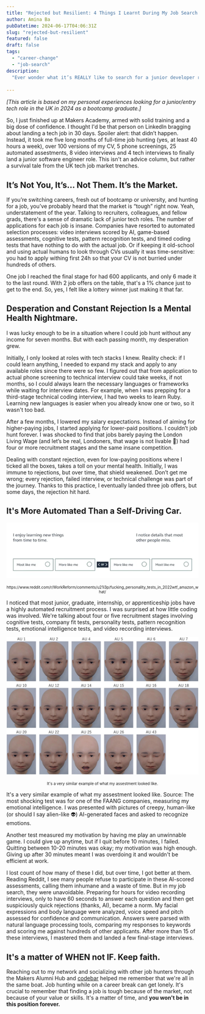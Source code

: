 ```yaml
---
title: "Rejected but Resilient: 4 Things I Learnt During My Job Search as a Bootcamp Graduate in 2024."
author: Amina Ba
pubDatetime: 2024-06-17T04:06:31Z
slug: "rejected-but-resilient"
featured: false
draft: false
tags:
  - "career-change"
  - "job-search"
description: 
  "Ever wonder what it’s REALLY like to search for a junior developer role in today's market? Spoiler alert: it's not all sunshine and LinkedIn success stories."

---
```


*[This article is based on my personal experiences looking for a junior/entry tech role in the UK in 2024 as a bootcamp graduate.]*

So, I just finished up at Makers Academy, armed with solid training and a big dose of confidence. I thought I'd be that person on LinkedIn bragging about landing a tech job in 30 days. Spoiler alert: that didn’t happen. Instead, it took me five long months of full-time job hunting (yes, at least 40 hours a week), over 100 versions of my CV, 5 phone screenings, 25 automated assestments, 8 video interviews and 4 tech interviews to finally land a junior software engineer role. This isn't an advice column, but rather a survival tale from the UK tech job market trenches.

## It’s Not You, It’s... Not Them. It’s the Market.

If you’re switching careers, fresh out of bootcamp or university, and hunting for a job, you’ve probably heard that the market is “tough” right now. Yeah, understatement of the year. Talking to recruiters, colleagues, and fellow grads, there's a sense of dramatic lack of junior tech roles. The number of applications for each job is insane. Companies have resorted to automated selection processes: video interviews scored by AI, game-based assessments, cognitive tests, pattern recognition tests, and timed coding tests that have nothing to do with the actual job. Or if keeping it old-school and using actual humans to look through CVs usually it was time-sensitive: you had to apply withing first 24h so that your CV is not burried under hundreds of others.

One job I reached the final stage for had 600 applicants, and only 6 made it to the last round. With 2 job offers on the table, that's a 1% chance just to get to the end. So, yes, I felt like a lottery winner just making it that far.

## Desperation and Constant Rejection Is a Mental Health Nightmare.

I was lucky enough to be in a situation where I could job hunt without any income for seven months. But with each passing month, my desperation grew.

Initially, I only looked at roles with tech stacks I knew. Reality check: if I could learn anything, I needed to expand my stack and apply to any available roles since there were so few. I figured out that from application to actual phone screening to technical interview could take weeks, if not months, so I could always learn the necessary languages or frameworks while waiting for interview dates. For example, when I was prepping for a third-stage technical coding interview, I had two weeks to learn Ruby. Learning new languages is easier when you already know one or two, so it wasn't too bad.

After a few months, I lowered my salary expectations. Instead of aiming for higher-paying jobs, I started applying for lower-paid positions. I couldn’t job hunt forever. I was shocked to find that jobs barely paying the London Living Wage (and let’s be real, Londoners, that wage is not livable 🤣) had four or more recruitment stages and the same insane competition.

Dealing with constant rejection, even for low-paying positions where I ticked all the boxes, takes a toll on your mental health. Initially, I was immune to rejections, but over time, that shield weakened. Don’t get me wrong; every rejection, failed interview, or technical challenge was part of the journey. Thanks to this practice, I eventually landed three job offers, but some days, the rejection hit hard. 

## It's More Automated Than a Self-Driving Car.

![looking for a job as junior software engineer amazon assestment](/src/assets/images/rejected-but-resilient-1.png)
<p style="font-size:10px; text-align:center;">https://www.reddit.com/r/WorkReform/comments/u21i3p/fucking_personality_tests_in_2022wtf_amazon_what/</p>

I noticed that most junior, graduate, internship, or apprenticeship jobs have a highly automated recruitment process. I was surprised at how little coding was involved. We're talking about four or five recruitment stages involving cognitive tests, company fit tests, personality tests, pattern recognition tests, emotional intelligence tests, and video recording interviews.

![assestment for junior software dev job online](/src/assets/images/rejected-but-resilient-2.png)
<p style="font-size:10px; text-align:center;">It's a very similar example of what my assestment looked like. </p>

It's a very similar example of what my assestment looked like. Source: 
The most shocking test was for one of the FAANG companies, measuring my emotional intelligence. I was presented with pictures of creepy, human-like (or should I say alien-like 👽) AI-generated faces and asked to recognize emotions.

Another test measured my motivation by having me play an unwinnable game. I could give up anytime, but if I quit before 10 minutes, I failed. Quitting between 10-20 minutes was okay; my motivation was high enough. Giving up after 30 minutes meant I was overdoing it and wouldn't be efficient at work.

I lost count of how many of these I did, but over time, I got better at them. Reading Reddit, I see many people refuse to participate in these AI-scored assessments, calling them inhumane and a waste of time. But in my job search, they were unavoidable. Preparing for hours for video recording interviews, only to have 60 seconds to answer each question and then get suspiciously quick rejections (thanks, AI), became a norm. My facial expressions and body language were analyzed, voice speed and pitch assessed for confidence and communication. Answers were parsed with natural language processing tools, comparing my responses to keywords and scoring me against hundreds of other applicants. After more than 15 of these interviews, I mastered them and landed a few final-stage interviews.

## It's a matter of WHEN not IF. Keep faith.

Reaching out to my network and socializing with other job hunters through the Makers Alumni Hub and [codebar](https://codebar.io/) helped me remember that we're all in the same boat. Job hunting while on a career break can get lonely. It's crucial to remember that finding a job is tough because of the market, not because of your value or skills. It's a matter of time, and **you won't be in this position forever.**

